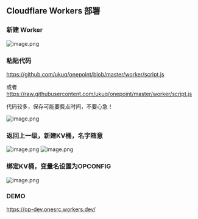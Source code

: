 ## Cloudflare Workers 部署

### 新建 Worker
![image.png](https://i.loli.net/2021/02/19/5tsTuklZUDWSIix.png)

### 粘贴代码

https://github.com/ukuq/onepoint/blob/master/worker/script.js

或者 https://raw.githubusercontent.com/ukuq/onepoint/master/worker/script.js

代码较多，保存可能要费点时间，不要心急！

![image.png](https://i.loli.net/2021/02/19/92xyFLK5dOrWk4s.png)

### 返回上一级，新建KV桶，名字随意

![image.png](https://i.loli.net/2021/02/19/Ep2rmbQN9y1TFDI.png)
![image.png](https://i.loli.net/2021/02/19/WfnypotgmCHuPqh.png)

### 绑定KV桶，变量名设置为OPCONFIG

![image.png](https://i.loli.net/2021/02/19/W6MOmlRYTi53oQZ.png)

### DEMO

https://op-dev.onesrc.workers.dev/